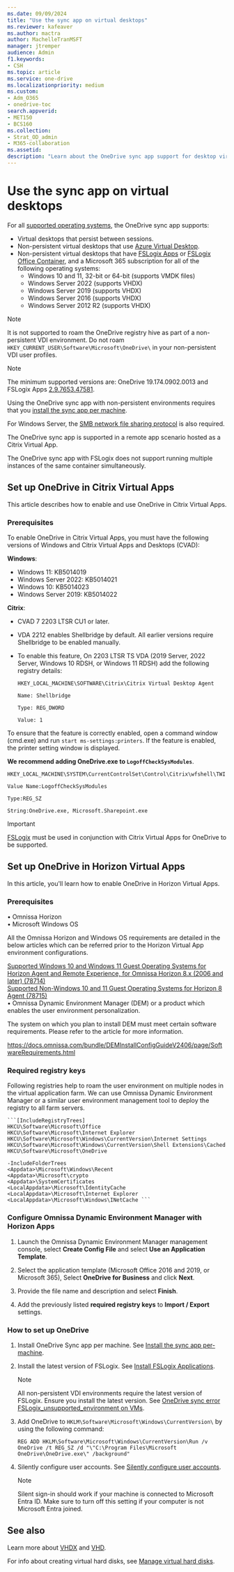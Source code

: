 ```yaml
---
ms.date: 09/09/2024
title: "Use the sync app on virtual desktops"
ms.reviewer: kafeaver
ms.author: mactra
author: MachelleTranMSFT
manager: jtremper
audience: Admin
f1.keywords:
- CSH
ms.topic: article
ms.service: one-drive
ms.localizationpriority: medium
ms.custom: 
- Adm_O365
- onedrive-toc
search.appverid:
- MET150
- BCS160
ms.collection: 
- Strat_OD_admin
- M365-collaboration
ms.assetid: 
description: "Learn about the OneDrive sync app support for desktop virtualization."
---
```


# Use the sync app on virtual desktops

For all [supported operating systems](https://support.office.com/article/cc0cb2b8-f446-445c-9b52-d3c2627d681e), the OneDrive sync app supports:

- Virtual desktops that persist between sessions.
- Non-persistent virtual desktops that use [Azure Virtual Desktop](/azure/virtual-desktop).
- Non-persistent virtual desktops that have [FSLogix Apps](/fslogix/configure-profile-container-tutorial) or [FSLogix Office Container](/fslogix/configure-office-container-tutorial), and a Microsoft 365 subscription for all of the following operating systems:
  - Windows 10 and 11, 32-bit or 64-bit (supports VMDK files)
  - Windows Server 2022 (supports VHDX)
  - Windows Server 2019 (supports VHDX)
  - Windows Server 2016 (supports VHDX)
  - Windows Server 2012 R2 (supports VHDX)

> [!NOTE]
> It is not supported to roam the OneDrive registry hive as part of a non-persistent VDI environment. Do not roam `HKEY_CURRENT_USER\Software\Microsoft\OneDrive\` in your non-persistent VDI user profiles.

> [!NOTE]
> The minimum supported versions are: OneDrive 19.174.0902.0013 and FSLogix Apps [2.9.7653.47581](/fslogix/whats-new).
>
> Using the OneDrive sync app with non-persistent environments requires that you [install the sync app per machine](./per-machine-installation.md).
>
> For Windows Server, the [SMB network file sharing protocol](/windows-server/storage/file-server/file-server-smb-overview) is also required.
>
> The OneDrive sync app is supported in a remote app scenario hosted as a Citrix Virtual App.
>
> The OneDrive sync app with FSLogix does not support running multiple instances of the same container simultaneously.

## Set up OneDrive in Citrix Virtual Apps

This article describes how to enable and use OneDrive in Citrix Virtual Apps.

### Prerequisites

To enable OneDrive in Citrix Virtual Apps, you must have the following versions of Windows and Citrix Virtual Apps and Desktops (CVAD):

**Windows**:

- Windows 11: KB5014019
- Windows Server 2022: KB5014021
- Windows 10: KB5014023
- Windows Server 2019: KB5014022

**Citrix**:

- CVAD 7 2203 LTSR CU1 or later.
- VDA 2212 enables Shellbridge by default. All earlier versions require Shellbridge to be enabled manually.
- To enable this feature, On 2203 LTSR TS VDA (2019 Server, 2022 Server, Windows 10 RDSH, or Windows 11 RDSH) add the following registry details:

    `HKEY_LOCAL_MACHINE\SOFTWARE\Citrix\Citrix Virtual Desktop Agent`<p>
    `Name: Shellbridge`<p>
    `Type: REG_DWORD`<p>
    `Value: 1`

To ensure that the feature is correctly enabled, open a command window (cmd.exe) and run `start ms-settings:printers`. If the feature is enabled, the printer setting window is displayed.

**We recommend adding OneDrive.exe to `LogoffCheckSysModules`**.

   `HKEY_LOCAL_MACHINE\SYSTEM\CurrentControlSet\Control\Citrix\wfshell\TWI` <p>
   `Value Name:LogoffCheckSysModules` <p>
   `Type:REG_SZ` <p>
   `String:OneDrive.exe, Microsoft.Sharepoint.exe` <p>

> [!IMPORTANT]
> [FSLogix](/fslogix/how-to-install-fslogix) must be used in conjunction with Citrix Virtual Apps for OneDrive to be supported.

## Set up OneDrive in Horizon Virtual Apps

In this article, you'll learn how to enable OneDrive in Horizon Virtual Apps.

### Prerequisites

•	Omnissa Horizon\
•	Microsoft Windows OS

All the Omnissa Horizon and Windows OS requirements are detailed in the below articles which can be referred prior to the Horizon Virtual App environment configurations.

[Supported Windows 10 and Windows 11 Guest Operating Systems for Horizon Agent and Remote Experience, for Omnissa Horizon 8.x (2006 and later) (78714)](https://kb.omnissa.com/s/article/78714)\
[Supported Non-Windows 10 and 11 Guest Operating Systems for Horizon 8 Agent (78715)](https://kb.omnissa.com/s/article/78715)\
•	Omnissa Dynamic Environment Manager (DEM) or a product which enables the user environment personalization. 

The system on which you plan to install DEM must meet certain software requirements.
Please refer to the article for more information.

https://docs.omnissa.com/bundle/DEMInstallConfigGuideV2406/page/SoftwareRequirements.html

### Required registry keys

Following registries help to roam the user environment on multiple nodes in the virtual application farm. We can use Omnissa Dynamic Environment Manager or a similar user environment management tool to deploy the registry to all farm servers.

    ```[IncludeRegistryTrees]
    HKCU\Software\Microsoft\Office
    HKCU\Software\Microsoft\Internet Explorer
    HKCU\Software\Microsoft\Windows\CurrentVersion\Internet Settings
    HKCU\Software\Microsoft\Windows\CurrentVersion\Shell Extensions\Cached
    HKCU\Software\Microsoft\OneDrive

    -IncludeFolderTrees
    <Appdata>\Microsoft\Windows\Recent
    <Appdata>\Microsoft\crypto
    <Appdata>\SystemCertificates
    <LocalAppdata>\Microsoft\IdentityCache
    <LocalAppdata>\Microsoft\Internet Explorer
    <LocalAppdata>\Microsoft\Windows\INetCache ```
    
### Configure Omnissa Dynamic Environment Manager with Horizon Apps 

1.	Launch the Omnissa Dynamic Environment Manager management console, select **Create Config File** and select **Use an Application Template**.

2.	Select the application template (Microsoft Office 2016 and 2019, or Microsoft 365), Select **OneDrive for Business** and click **Next**.

3.	Provide the file name and description and select **Finish**.

4.	Add the previously listed **required registry keys** to **Import / Export** settings.

### How to set up OneDrive

1. Install OneDrive Sync app per machine. See [Install the sync app per-machine](per-machine-installation.md).
1. Install the latest version of FSLogix. See [Install FSLogix Applications](/fslogix/how-to-install-fslogix).

    > [!NOTE]
    > All non-persistent VDI environments require the latest version of FSLogix. Ensure you install the latest version. See [OneDrive sync error FSLogix_unsupported_environment on VMs](/sharepoint/troubleshoot/sync/fslogix-unsupported-environment-sync-error-vm).

1. Add OneDrive to `HKLM\Software\Microsoft\Windows\CurrentVersion\` by using the following command:

    `REG ADD HKLM\Software\Microsoft\Windows\CurrentVersion\Run /v OneDrive /t REG_SZ /d "\"C:\Program Files\Microsoft OneDrive\OneDrive.exe\" /background"`

1. Silently configure user accounts. See [Silently configure user accounts](use-silent-account-configuration.md).

    > [!NOTE]
    > Silent sign-in should work if your machine is connected to Microsoft Entra ID. Make sure to turn off this setting if your computer is not Microsoft Entra joined.

## See also

Learn more about [VHDX](/openspecs/windows_protocols/ms-vhdx/83f6b700-6216-40f0-aa99-9fcb421206e2) and [VHD](/windows/desktop/vstor/about-vhd).

For info about creating virtual hard disks, see [Manage virtual hard disks](/windows-server/storage/disk-management/manage-virtual-hard-disks).
